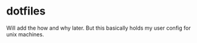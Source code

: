 # dotfiles

Will add the how and why later. But this basically holds my user config for unix machines.
